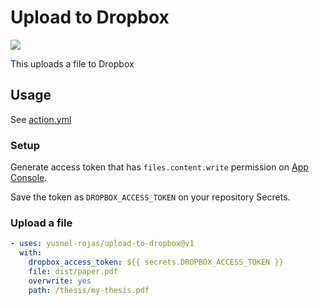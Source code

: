 # Upload to Dropbox

[![](https://github.com/deka0106/upload-to-dropbox-action/workflows/build-test/badge.svg)](https://github.com/deka0106/upload-to-dropbox-action/actions)

This uploads a file to Dropbox

## Usage

See [action.yml](action.yml)

### Setup

Generate access token that has `files.content.write` permission on [App Console](https://www.dropbox.com/developers/apps).

Save the token as `DROPBOX_ACCESS_TOKEN` on your repository Secrets.

### Upload a file

```yaml
- uses: yusnel-rojas/upload-to-dropbox@v1
  with:
    dropbox_access_token: ${{ secrets.DROPBOX_ACCESS_TOKEN }}
    file: dist/paper.pdf
    overwrite: yes
    path: /thesis/my-thesis.pdf
```
